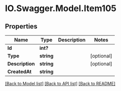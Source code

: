 # IO.Swagger.Model.Item105
## Properties

Name | Type | Description | Notes
------------ | ------------- | ------------- | -------------
**Id** | **int?** |  | 
**Type** | **string** |  | [optional] 
**Description** | **string** |  | [optional] 
**CreatedAt** | **string** |  | 

[[Back to Model list]](../README.md#documentation-for-models) [[Back to API list]](../README.md#documentation-for-api-endpoints) [[Back to README]](../README.md)

